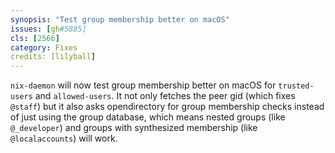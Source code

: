 ```yaml
---
synopsis: "Test group membership better on macOS"
issues: [gh#5885]
cls: [2566]
category: Fixes
credits: [lilyball]
---
```


`nix-daemon` will now test group membership better on macOS for `trusted-users` and `allowed-users`.
It not only fetches the peer gid (which fixes `@staff`) but it also asks opendirectory for group
membership checks instead of just using the group database, which means nested groups (like `@_developer`)
and groups with synthesized membership (like `@localaccounts`) will work.
